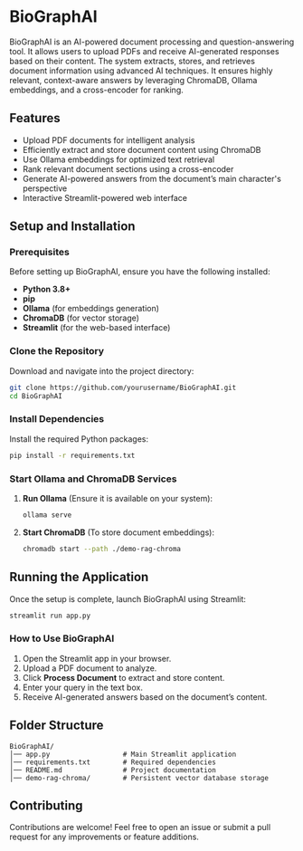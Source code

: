 # BioGraphAI

BioGraphAI is an AI-powered document processing and question-answering tool. It allows users to upload PDFs and receive AI-generated responses based on their content. The system extracts, stores, and retrieves document information using advanced AI techniques. It ensures highly relevant, context-aware answers by leveraging ChromaDB, Ollama embeddings, and a cross-encoder for ranking.

## Features

- Upload PDF documents for intelligent analysis
- Efficiently extract and store document content using ChromaDB
- Use Ollama embeddings for optimized text retrieval
- Rank relevant document sections using a cross-encoder
- Generate AI-powered answers from the document’s main character's perspective
- Interactive Streamlit-powered web interface

## Setup and Installation

### Prerequisites

Before setting up BioGraphAI, ensure you have the following installed:

- **Python 3.8+**
- **pip**
- **Ollama** (for embeddings generation)
- **ChromaDB** (for vector storage)
- **Streamlit** (for the web-based interface)

### Clone the Repository

Download and navigate into the project directory:

```bash
git clone https://github.com/yourusername/BioGraphAI.git
cd BioGraphAI
```

### Install Dependencies

Install the required Python packages:

```bash
pip install -r requirements.txt
```

### Start Ollama and ChromaDB Services

1. **Run Ollama** (Ensure it is available on your system):
   ```bash
   ollama serve
   ```

2. **Start ChromaDB** (To store document embeddings):
   ```bash
   chromadb start --path ./demo-rag-chroma
   ```

## Running the Application

Once the setup is complete, launch BioGraphAI using Streamlit:

```bash
streamlit run app.py
```

### How to Use BioGraphAI

1. Open the Streamlit app in your browser.
2. Upload a PDF document to analyze.
3. Click **Process Document** to extract and store content.
4. Enter your query in the text box.
5. Receive AI-generated answers based on the document’s content.

## Folder Structure

```
BioGraphAI/
│── app.py                  # Main Streamlit application
│── requirements.txt        # Required dependencies
│── README.md               # Project documentation
│── demo-rag-chroma/        # Persistent vector database storage
```

## Contributing

Contributions are welcome! Feel free to open an issue or submit a pull request for any improvements or feature additions.
